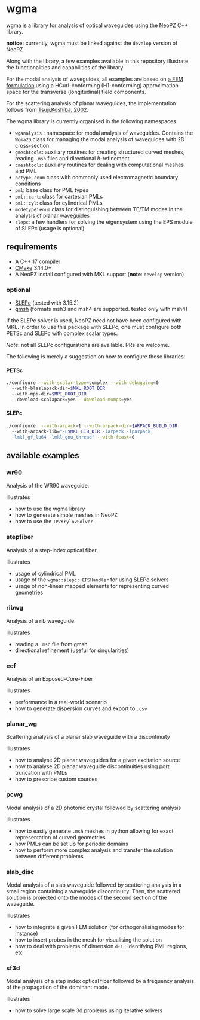 # wgma

wgma is a library for analysis of optical waveguides using the 
[NeoPZ](https://github.com/labmec/neopz) C++ library.

**notice:** currently, wgma must be linked against the `develop` version of NeoPZ.

Along with the library, a few examples available in this repository illustrate the
functionalities and capabilities of the library. 

For the modal analysis of waveguides, all examples are based on 
[a FEM formulation](http://labmec.github.io/neopz/material/availablemats.html#modal-analysis-of-waveguides) 
using a HCurl-conforming (H1-conforming) approximation space for the
transverse (longitudinal) field components.

For the scattering analysis of planar waveguides, the implementation follows from
[Tsuji,Koshiba, 2002](http://opg.optica.org/jlt/abstract.cfm?URI=jlt-20-3-463).

The wgma library is currently organised in the following namespaces

- `wganalysis` : namespace for modal analysis of waveguides. 
  Contains the `Wgma2D` class for managing the modal analysis
of waveguides with 2D cross-section.
- `gmeshtools`: auxiliary routines for creating structured curved meshes, reading `.msh`
files and directional *h*-refinement
- `cmeshtools`: auxiliary routines for dealing with computational meshes and PML
- `bctype`: `enum` class with commonly used electromagnetic boundary conditions
- `pml`: base class for PML types
- `pml::cart`: class for cartesian PMLs
- `pml::cyl`: class for cylindrical PMLs
- `modetype`: `enum` class for distinguishing between TE/TM modes in the analysis of
planar waveguides
- `slepc`: a few handlers for solving the eigensystem using the EPS module of SLEPc (usage is optional)

## requirements
- A C++ 17 compiler
- [CMake](https://cmake.org/download/) 3.14.0+
- A NeoPZ install configured with MKL support (**note**: `develop` version)
### optional
- [SLEPc](https://slepc.upv.es) (tested with 3.15.2)
- [gmsh](https://gmsh.info) (formats msh3 and msh4 are supported. tested only with msh4)

If the SLEPc solver is used, NeoPZ need not have been configured with MKL.
In order to use this package with SLEPc, one must configure both PETSc and SLEPc 
with complex scalar types. 

*Note*: not all SLEPc configurations are available. PRs are welcome.

The following is merely a suggestion on how to configure these libraries:


#### PETSc
```sh
./configure --with-scalar-type=complex --with-debugging=0 
  --with-blaslapack-dir=$MKL_ROOT_DIR 
  --with-mpi-dir=$MPI_ROOT_DIR 
  --download-scalapack=yes --download-mumps=yes
```

#### SLEPc
```sh
./configure  --with-arpack=1 --with-arpack-dir=$ARPACK_BUILD_DIR
  --with-arpack-lib="-L$MKL_LIB_DIR -larpack -lparpack 
  -lmkl_gf_lp64 -lmkl_gnu_thread" --with-feast=0
```

## available examples

### wr90

Analysis of the WR90 waveguide. 

Illustrates
- how to use the wgma library
- how to generate simple meshes in NeoPZ
- how to use the `TPZKrylovSolver`

### stepfiber

Analysis of a step-index optical fiber. 

Illustrates 
- usage of cylindrical PML
- usage of the `wgma::slepc::EPSHandler` for using SLEPc solvers
- usage of non-linear mapped elements for representing curved geometries

### ribwg

Analysis of a rib waveguide.

Illustrates
- reading a `.msh` file from gmsh
- directional refinement (useful for singularities)


### ecf

Analysis of an Exposed-Core-Fiber

Illustrates
- performance in a real-world scenario
- how to generate dispersion curves and export to `.csv`

### planar_wg

Scattering analysis of a planar slab waveguide with a discontinuity

Illustrates
- how to analyse 2D planar waveguides for a given excitation source
- how to analyse 2D planar waveguide discontinuities using port truncation with PMLs
- how to prescribe custom sources

### pcwg

Modal analysis of a 2D photonic crystal followed by scattering analysis

Illustrates
- how to easily generate `.msh` meshes in python allowing for exact representation 
of curved geometries
- how PMLs can be set up for periodic domains
- how to perform more complex analysis and transfer the solution between different 
problems


### slab_disc

Modal analysis of a slab waveguide followed by scattering analysis in a small region containing a waveguide discontinuity.
Then, the scattered solution is projected onto the modes of the second section of the waveguide.

Illustrates
- how to integrate a given FEM solution (for orthogonalising modes for instance)
- how to insert probes in the mesh for visualising the solution
- how to deal with problems of dimension `d-1` : identifying PML regions, etc


### sf3d

Modal analysis of a step index optical fiber followed by a frequency analysis
of the propagation of the dominant mode. 

Illustrates
- how to solve large scale 3d problems using iterative solvers